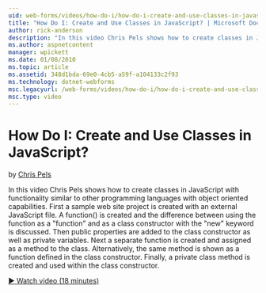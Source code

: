 ```yaml
---
uid: web-forms/videos/how-do-i/how-do-i-create-and-use-classes-in-javascript
title: "How Do I: Create and Use Classes in JavaScript? | Microsoft Docs"
author: rick-anderson
description: "In this video Chris Pels shows how to create classes in JavaScript with functionality similar to other programming languages with object oriented capabilitie..."
ms.author: aspnetcontent
manager: wpickett
ms.date: 01/08/2010
ms.topic: article
ms.assetid: 348d1bda-69e0-4cb5-a59f-a104133c2f93
ms.technology: dotnet-webforms
msc.legacyurl: /web-forms/videos/how-do-i/how-do-i-create-and-use-classes-in-javascript
msc.type: video
---
```

How Do I: Create and Use Classes in JavaScript?
====================
by [Chris Pels](https://twitter.com/chrispels)

In this video Chris Pels shows how to create classes in JavaScript with functionality similar to other programming languages with object oriented capabilities. First a sample web site project is created with an external JavaScript file. A function() is created and the difference between using the function as a "function" and as a class constructor with the "new" keyword is discussed. Then public properties are added to the class constructor as well as private variables. Next a separate function is created and assigned as a method to the class. Alternatively, the same method is shown as a function defined in the class constructor. Finally, a private class method is created and used within the class constructor.

[&#9654; Watch video (18 minutes)](https://channel9.msdn.com/Blogs/ASP-NET-Site-Videos/how-do-i-create-and-use-classes-in-javascript)
